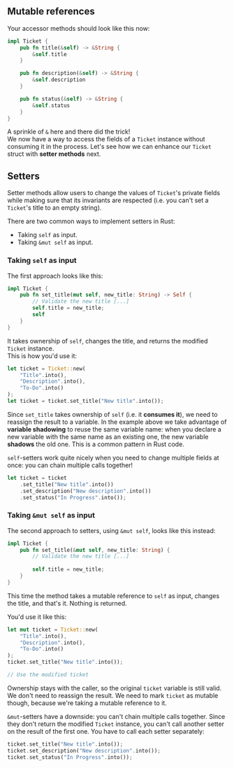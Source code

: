 ## Mutable references

Your accessor methods should look like this now:

```rust
impl Ticket {
    pub fn title(&self) -> &String {
        &self.title
    }

    pub fn description(&self) -> &String {
        &self.description
    }

    pub fn status(&self) -> &String {
        &self.status
    }
}
```

A sprinkle of `&` here and there did the trick!\
We now have a way to access the fields of a `Ticket` instance without consuming it in the process.
Let's see how we can enhance our `Ticket` struct with **setter methods** next.

## Setters

Setter methods allow users to change the values of `Ticket`'s private fields while making sure that its invariants
are respected (i.e. you can't set a `Ticket`'s title to an empty string).

There are two common ways to implement setters in Rust:

- Taking `self` as input.
- Taking `&mut self` as input.

### Taking `self` as input

The first approach looks like this:

```rust
impl Ticket {
    pub fn set_title(mut self, new_title: String) -> Self {
        // Validate the new title [...]
        self.title = new_title;
        self
    }
}
```

It takes ownership of `self`, changes the title, and returns the modified `Ticket` instance.\
This is how you'd use it:

```rust
let ticket = Ticket::new(
    "Title".into(), 
    "Description".into(), 
    "To-Do".into()
);
let ticket = ticket.set_title("New title".into());
```

Since `set_title` takes ownership of `self` (i.e. it **consumes it**), we need to reassign the result to a variable.
In the example above we take advantage of **variable shadowing** to reuse the same variable name: when
you declare a new variable with the same name as an existing one, the new variable **shadows** the old one. This
is a common pattern in Rust code.

`self`-setters work quite nicely when you need to change multiple fields at once: you can chain multiple calls together!

```rust
let ticket = ticket
    .set_title("New title".into())
    .set_description("New description".into())
    .set_status("In Progress".into());
```

### Taking `&mut self` as input

The second approach to setters, using `&mut self`, looks like this instead:

```rust
impl Ticket {
    pub fn set_title(&mut self, new_title: String) {
        // Validate the new title [...]
        
        self.title = new_title;
    }
}
```

This time the method takes a mutable reference to `self` as input, changes the title, and that's it.
Nothing is returned.

You'd use it like this:

```rust
let mut ticket = Ticket::new(
    "Title".into(),
    "Description".into(),
    "To-Do".into()
);
ticket.set_title("New title".into());

// Use the modified ticket
```

Ownership stays with the caller, so the original `ticket` variable is still valid. We don't need to reassign the result.
We need to mark `ticket` as mutable though, because we're taking a mutable reference to it.

`&mut`-setters have a downside: you can't chain multiple calls together.
Since they don't return the modified `Ticket` instance, you can't call another setter on the result of the first one.
You have to call each setter separately:

```rust
ticket.set_title("New title".into());
ticket.set_description("New description".into());
ticket.set_status("In Progress".into());
```
